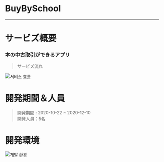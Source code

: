 # BuyBySchool
--- 

# サービズ概要
### 本の中古取引ができるアプリ

> サービズ流れ

![서비스 흐름](https://user-images.githubusercontent.com/61931341/172325412-30c862f6-2aee-404f-a750-2c5546c01863.JPG)

# 開発期間＆人員
> 開発期間 : 2020-10-22 ~ 2020-12-10   
> 開発人員：5名

# 開発環境
![개발 환경](https://user-images.githubusercontent.com/61931341/172325421-23829cad-42d9-418e-b4b1-105ad6d42fd9.JPG)




